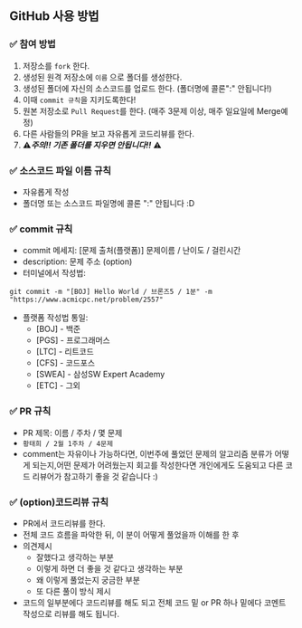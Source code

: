## GitHub 사용 방법

### **✅ 참여 방법**

1. 저장소를 `fork` 한다.
2. 생성된 원격 저장소에 `이름` 으로 폴더를 생성한다.
3. 생성된 폴더에 자신의 소스코드를 업로드 한다. (폴더명에 콜론":" 안됩니다!)
4. 이때 `commit 규칙`을 지키도록한다!
5. 원본 저장소로 `Pull Request`를 한다. (매주 3문제 이상, 매주 일요일에 Merge예정)
6. 다른 사람들의 PR을 보고 자유롭게 코드리뷰를 한다.
7. ⚠***주의!! 기존 폴더를 지우면 안됩니다!!*** ⚠

### **✅ 소스코드 파일 이름 규칙**

- 자유롭게 작성
- 폴더명 또는 소스코드 파일명에 콜론 ":" 안됩니다 :D

### **✅ commit 규칙**

- commit 메세지: [문제 출처(플랫폼)] 문제이름 / 난이도 / 걸린시간
- description: 문제 주소 (option)
- 터미널에서 작성법:

`git commit -m "[BOJ] Hello World / 브론즈5 / 1분" -m "https://www.acmicpc.net/problem/2557"`

- 플랫폼 작성법 통일:
    - [BOJ] - 백준
    - [PGS] - 프로그래머스
    - [LTC] - 리트코드
    - [CFS] - 코드포스
    - [SWEA] - 삼성SW Expert Academy
    - [ETC] - 그외

### **✅ PR 규칙**

- PR 제목: 이름 / 주차 / 몇 문제
- `황태희 / 2월 1주차 / 4문제`
- comment는 자유이나 가능하다면, 이번주에 풀었던 문제의 알고리즘 분류가 어떻게 되는지,어떤 문제가 어려웠는지 회고를 작성한다면 개인에게도 도움되고 다른 코드 리뷰어가 참고하기 좋을 것 같습니다 :)

### **✅ (option)코드리뷰 규칙**

- PR에서 코드리뷰를 한다.
- 전체 코드 흐름을 파악한 뒤, 이 분이 어떻게 풀었을까 이해를 한 후
- 의견제시
    - 잘했다고 생각하는 부분
    - 이렇게 하면 더 좋을 것 같다고 생각하는 부분
    - 왜 이렇게 풀었는지 궁금한 부분
    - 또 다른 풀이 방식 제시
- 코드의 일부분에다 코드리뷰를 해도 되고 전체 코드 밑 or PR 하나 밑에다 코멘트 작성으로 리뷰를 해도 됩니다.
